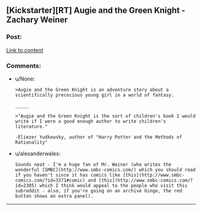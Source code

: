 ## [Kickstarter][RT] Augie and the Green Knight - Zachary Weiner

### Post:

[Link to content](https://www.kickstarter.com/projects/weiner/augie-and-the-green-knight-a-childrens-adventure-b)

### Comments:

- u/None:
  ```
  >Augie and the Green Knight is an adventure story about a scientifically precocious young girl in a world of fantasy.

  _____

  >"Augie and the Green Knight is the sort of children's book I would write if I were a good enough author to write children's literature." 

  -Eliezer Yudkowsky, author of "Harry Potter and the Methods of Rationality"
  ```

- u/alexanderwales:
  ```
  Sounds neat - I'm a huge fan of Mr. Weiner (who writes the wonderful [SMBC](http://www.smbc-comics.com/) which you should read if you haven't since it has comics like [this](http://www.smbc-comics.com/?id=3371#comic) and [this](http://www.smbc-comics.com/?id=2305) which I think would appeal to the people who visit this subreddit - also, if you're going on an archive binge, the red button shows an extra panel).
  ```

---

